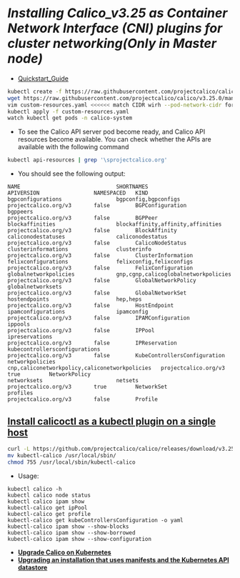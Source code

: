 # _Installing Calico_v3.25 as Container Network Interface (CNI) plugins for cluster networking(Only in Master node)_

- [Quickstart_Guide](https://docs.tigera.io/calico/3.25/getting-started/kubernetes/quickstart)

```sh
kubectl create -f https://raw.githubusercontent.com/projectcalico/calico/v3.25.0/manifests/tigera-operator.yaml
wget https://raw.githubusercontent.com/projectcalico/calico/v3.25.0/manifests/custom-resources.yaml
vim custom-resources.yaml <<<<<< match CIDR wirh --pod-network-cidr for pods if its custom
kubectl apply -f custom-resources.yaml
watch kubectl get pods -n calico-system
```

- To see the Calico API server pod become ready, and Calico API resources become available. You can check whether the APIs are available with the following command

```sh
kubectl api-resources | grep '\sprojectcalico.org'
```

- You should see the following output:

```
NAME                              SHORTNAMES                                      APIVERSION                 NAMESPACED   KIND
bgpconfigurations                 bgpconfig,bgpconfigs                            projectcalico.org/v3       false        BGPConfiguration
bgppeers                                                                          projectcalico.org/v3       false        BGPPeer
blockaffinities                   blockaffinity,affinity,affinities               projectcalico.org/v3       false        BlockAffinity
caliconodestatuses                caliconodestatus                                projectcalico.org/v3       false        CalicoNodeStatus
clusterinformations               clusterinfo                                     projectcalico.org/v3       false        ClusterInformation
felixconfigurations               felixconfig,felixconfigs                        projectcalico.org/v3       false        FelixConfiguration
globalnetworkpolicies             gnp,cgnp,calicoglobalnetworkpolicies            projectcalico.org/v3       false        GlobalNetworkPolicy
globalnetworksets                                                                 projectcalico.org/v3       false        GlobalNetworkSet
hostendpoints                     hep,heps                                        projectcalico.org/v3       false        HostEndpoint
ipamconfigurations                ipamconfig                                      projectcalico.org/v3       false        IPAMConfiguration
ippools                                                                           projectcalico.org/v3       false        IPPool
ipreservations                                                                    projectcalico.org/v3       false        IPReservation
kubecontrollersconfigurations                                                     projectcalico.org/v3       false        KubeControllersConfiguration
networkpolicies                   cnp,caliconetworkpolicy,caliconetworkpolicies   projectcalico.org/v3       true         NetworkPolicy
networksets                       netsets                                         projectcalico.org/v3       true         NetworkSet
profiles                                                                          projectcalico.org/v3       false        Profile
```

## <u>Install calicoctl as a kubectl plugin on a single host</u>

```sh
curl -L https://github.com/projectcalico/calico/releases/download/v3.25.0/calicoctl-linux-amd64 -o kubectl-calico
mv kubectl-calico /usr/local/sbin/
chmod 755 /usr/local/sbin/kubectl-calico
```

- Usage:

```
kubectl calico -h
kubectl calico node status
kubectl calico ipam show
kubectl-calico get ipPool
kubectl-calico get profile
kubectl-calico get kubeControllersConfiguration -o yaml
kubectl-calico ipam show --show-blocks
kubectl-calico ipam show --show-borrowed
kubectl-calico ipam show --show-configuration
```

- [**Upgrade Calico on Kubernetes**](https://docs.tigera.io/calico/latest/operations/upgrading/kubernetes-upgrade)
- [**Upgrading an installation that uses manifests and the Kubernetes API datastore**](https://docs.tigera.io/calico/latest/operations/upgrading/kubernetes-upgrade#upgrading-an-installation-that-uses-manifests-and-the-kubernetes-api-datastore)